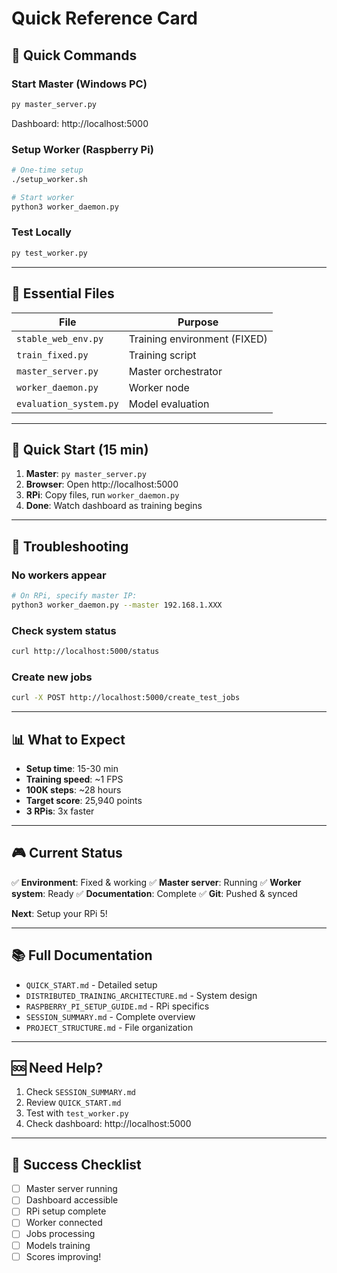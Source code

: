 # Quick Reference Card

## 🚀 Quick Commands

### Start Master (Windows PC)
```bash
py master_server.py
```
Dashboard: http://localhost:5000

### Setup Worker (Raspberry Pi)
```bash
# One-time setup
./setup_worker.sh

# Start worker
python3 worker_daemon.py
```

### Test Locally
```bash
py test_worker.py
```

---

## 📁 Essential Files

| File | Purpose |
|------|---------|
| `stable_web_env.py` | Training environment (FIXED) |
| `train_fixed.py` | Training script |
| `master_server.py` | Master orchestrator |
| `worker_daemon.py` | Worker node |
| `evaluation_system.py` | Model evaluation |

---

## 🎯 Quick Start (15 min)

1. **Master**: `py master_server.py`
2. **Browser**: Open http://localhost:5000
3. **RPi**: Copy files, run `worker_daemon.py`
4. **Done**: Watch dashboard as training begins

---

## 🔧 Troubleshooting

### No workers appear
```bash
# On RPi, specify master IP:
python3 worker_daemon.py --master 192.168.1.XXX
```

### Check system status
```bash
curl http://localhost:5000/status
```

### Create new jobs
```bash
curl -X POST http://localhost:5000/create_test_jobs
```

---

## 📊 What to Expect

- **Setup time**: 15-30 min
- **Training speed**: ~1 FPS
- **100K steps**: ~28 hours
- **Target score**: 25,940 points
- **3 RPis**: 3x faster

---

## 🎮 Current Status

✅ **Environment**: Fixed & working
✅ **Master server**: Running
✅ **Worker system**: Ready
✅ **Documentation**: Complete
✅ **Git**: Pushed & synced

**Next**: Setup your RPi 5!

---

## 📚 Full Documentation

- `QUICK_START.md` - Detailed setup
- `DISTRIBUTED_TRAINING_ARCHITECTURE.md` - System design
- `RASPBERRY_PI_SETUP_GUIDE.md` - RPi specifics
- `SESSION_SUMMARY.md` - Complete overview
- `PROJECT_STRUCTURE.md` - File organization

---

## 🆘 Need Help?

1. Check `SESSION_SUMMARY.md`
2. Review `QUICK_START.md`
3. Test with `test_worker.py`
4. Check dashboard: http://localhost:5000

---

## 🎯 Success Checklist

- [ ] Master server running
- [ ] Dashboard accessible
- [ ] RPi setup complete
- [ ] Worker connected
- [ ] Jobs processing
- [ ] Models training
- [ ] Scores improving!
